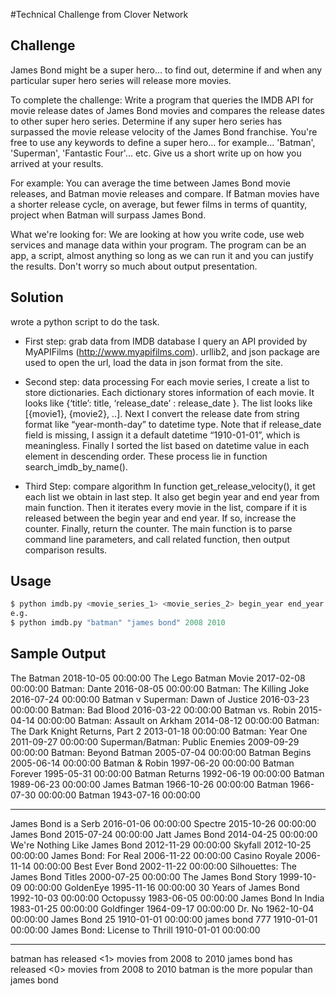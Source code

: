 #Technical Challenge from Clover Network
## Challenge
James Bond might be a super hero... to find out, determine if and when any particular super hero series will release more movies.

To complete the challenge: Write a program that queries the IMDB API for movie release dates of James Bond movies and compares the release dates to other super hero series. Determine if any super hero series has surpassed the movie release velocity of the James Bond franchise. You're free to use any keywords to define a super hero... for example... 'Batman', 'Superman', 'Fantastic Four'... etc.
Give us a short write up on how you arrived at your results.

For example: You can average the time between James Bond movie releases, and Batman movie releases and compare. If Batman movies have a shorter release cycle, on average, but fewer films in terms of quantity, project when Batman will surpass James Bond.

What we're looking for: We are looking at how you write code, use web services and manage data within your program. The program can be an app, a script, almost anything so long as we can run it and you can justify the results. Don't worry so much about output presentation.


## Solution
wrote a python script to do the task.
* First step: grab data from IMDB database
I query an API provided by MyAPIFilms (http://www.myapifilms.com). urllib2, and json package are used to open the url, load the data in json format from the site.
* Second step: data processing
For each movie series, I create a list to store dictionaries. Each dictionary stores information of each movie. It looks like {‘title’: title, ‘release_date’ : release_date }. The list looks like [{movie1}, {movie2}, ..]. Next I convert the release date from string format like “year-month-day” to datetime type. Note that if release_date field is missing, I assign it a default datetime “1910-01-01”, which is meaningless. Finally I sorted the list based on datetime value in each element in descending order. These process lie in function search_imdb_by_name().

* Third Step: compare algorithm
In function get_release_velocity(), it get each list we obtain in last step. It also get begin year and end year from main function. Then it iterates every movie in the list, compare if it is released between the begin year and end year. If so, increase the counter. Finally, return the counter. The main function is to parse command line parameters, and call related function, then output comparison results.

## Usage
``` python
$ python imdb.py <movie_series_1> <movie_series_2> begin_year end_year
e.g.
$ python imdb.py "batman" "james bond" 2008 2010
```
## Sample Output
The Batman                                                                       2018-10-05 00:00:00
The Lego Batman Movie                                                            2017-02-08 00:00:00
Batman: Dante                                                                    2016-08-05 00:00:00
Batman: The Killing Joke                                                         2016-07-24 00:00:00
Batman v Superman: Dawn of Justice                                               2016-03-23 00:00:00
Batman: Bad Blood                                                                2016-03-22 00:00:00
Batman vs. Robin                                                                 2015-04-14 00:00:00
Batman: Assault on Arkham                                                        2014-08-12 00:00:00
Batman: The Dark Knight Returns, Part 2                                          2013-01-18 00:00:00
Batman: Year One                                                                 2011-09-27 00:00:00
Superman/Batman: Public Enemies                                                  2009-09-29 00:00:00
Batman: Beyond Batman                                                            2005-07-04 00:00:00
Batman Begins                                                                    2005-06-14 00:00:00
Batman & Robin                                                                   1997-06-20 00:00:00
Batman Forever                                                                   1995-05-31 00:00:00
Batman Returns                                                                   1992-06-19 00:00:00
Batman                                                                           1989-06-23 00:00:00
James Batman                                                                     1966-10-26 00:00:00
Batman                                                                           1966-07-30 00:00:00
Batman                                                                           1943-07-16 00:00:00
****************************************************************************************************


James Bond is a Serb                                                             2016-01-06 00:00:00
Spectre                                                                          2015-10-26 00:00:00
James Bond                                                                       2015-07-24 00:00:00
Jatt James Bond                                                                  2014-04-25 00:00:00
We're Nothing Like James Bond                                                    2012-11-29 00:00:00
Skyfall                                                                          2012-10-25 00:00:00
James Bond: For Real                                                             2006-11-22 00:00:00
Casino Royale                                                                    2006-11-14 00:00:00
Best Ever Bond                                                                   2002-11-22 00:00:00
Silhouettes: The James Bond Titles                                               2000-07-25 00:00:00
The James Bond Story                                                             1999-10-09 00:00:00
GoldenEye                                                                        1995-11-16 00:00:00
30 Years of James Bond                                                           1992-10-03 00:00:00
Octopussy                                                                        1983-06-05 00:00:00
James Bond In India                                                              1983-01-25 00:00:00
Goldfinger                                                                       1964-09-17 00:00:00
Dr. No                                                                           1962-10-04 00:00:00
James Bond 25                                                                    1910-01-01 00:00:00
james bond 777                                                                   1910-01-01 00:00:00
James Bond: License to Thrill                                                    1910-01-01 00:00:00
****************************************************************************************************


batman has released <1> movies from 2008 to 2010
james bond has released <0> movies from 2008 to 2010
batman is the more popular than james bond



